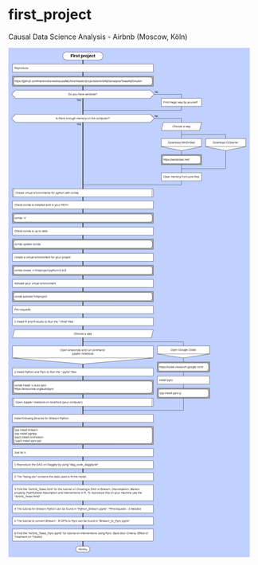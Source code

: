 # first_project
Causal Data Science Analysis - Airbnb (Moscow, Köln)

![](image_scheme/first_project_scheme.png)

<img scr= "image_scheme/first_project_scheme.png" height="100">
